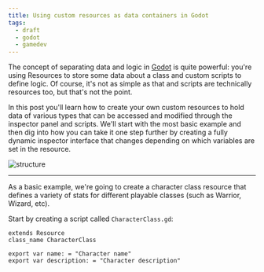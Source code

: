 ```yaml
---
title: Using custom resources as data containers in Godot
tags:
  - draft
  - godot
  - gamedev
---
```


The concept of separating data and logic in [Godot](https://godotengine.org/) is quite powerful: you're using Resources to store some data about a class and custom scripts to define logic. Of course, it's not as simple as that and scripts are technically resources too, but that's not the point.

In this post you'll learn how to create your own custom resources to hold data of various types that can be accessed and modified through the inspector panel and scripts. We'll start with the most basic example and then dig into how you can take it one step further by creating a fully dynamic inspector interface that changes depending on which variables are set in the resource.

![structure](/static/img/godot-res-structure.png)

---

As a basic example, we're going to create a character class resource that defines a variety of stats for different playable classes (such as Warrior, Wizard, etc).

Start by creating a script called `CharacterClass.gd`:

```
extends Resource
class_name CharacterClass

export var name: = "Character name"
export var description: = "Character description"
```
